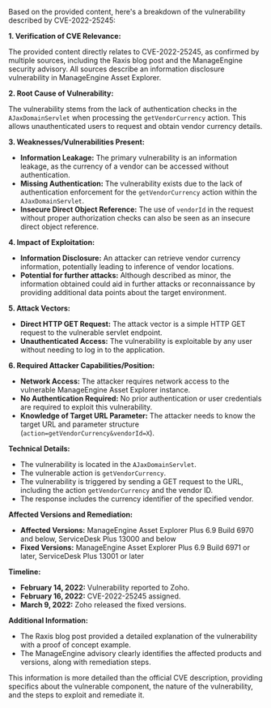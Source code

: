 Based on the provided content, here's a breakdown of the vulnerability described by CVE-2022-25245:

**1. Verification of CVE Relevance:**

The provided content directly relates to CVE-2022-25245, as confirmed by multiple sources, including the Raxis blog post and the ManageEngine security advisory. All sources describe an information disclosure vulnerability in ManageEngine Asset Explorer.

**2. Root Cause of Vulnerability:**

The vulnerability stems from the lack of authentication checks in the `AJaxDomainServlet` when processing the `getVendorCurrency` action. This allows unauthenticated users to request and obtain vendor currency details.

**3. Weaknesses/Vulnerabilities Present:**

*   **Information Leakage:** The primary vulnerability is an information leakage, as the currency of a vendor can be accessed without authentication.
*   **Missing Authentication:** The vulnerability exists due to the lack of authentication enforcement for the `getVendorCurrency` action within the `AJaxDomainServlet`.
*   **Insecure Direct Object Reference:** The use of `vendorId` in the request without proper authorization checks can also be seen as an insecure direct object reference.

**4. Impact of Exploitation:**

*   **Information Disclosure:** An attacker can retrieve vendor currency information, potentially leading to inference of vendor locations.
*  **Potential for further attacks:** Although described as minor, the information obtained could aid in further attacks or reconnaissance by providing additional data points about the target environment.

**5. Attack Vectors:**

*   **Direct HTTP GET Request:** The attack vector is a simple HTTP GET request to the vulnerable servlet endpoint.
*   **Unauthenticated Access:** The vulnerability is exploitable by any user without needing to log in to the application.

**6. Required Attacker Capabilities/Position:**

*   **Network Access:** The attacker requires network access to the vulnerable ManageEngine Asset Explorer instance.
*   **No Authentication Required:** No prior authentication or user credentials are required to exploit this vulnerability.
*  **Knowledge of Target URL Parameter:** The attacker needs to know the target URL and parameter structure (`action=getVendorCurrency&vendorId=X`).

**Technical Details:**

*   The vulnerability is located in the `AJaxDomainServlet`.
*   The vulnerable action is `getVendorCurrency`.
*   The vulnerability is triggered by sending a GET request to the URL, including the action `getVendorCurrency` and the vendor ID.
*   The response includes the currency identifier of the specified vendor.

**Affected Versions and Remediation:**

*   **Affected Versions:** ManageEngine Asset Explorer Plus 6.9 Build 6970 and below, ServiceDesk Plus 13000 and below
*   **Fixed Versions:** ManageEngine Asset Explorer Plus 6.9 Build 6971 or later, ServiceDesk Plus 13001 or later

**Timeline:**

*   **February 14, 2022:** Vulnerability reported to Zoho.
*   **February 16, 2022:** CVE-2022-25245 assigned.
*   **March 9, 2022:** Zoho released the fixed versions.

**Additional Information:**

* The Raxis blog post provided a detailed explanation of the vulnerability with a proof of concept example.
* The ManageEngine advisory clearly identifies the affected products and versions, along with remediation steps.

This information is more detailed than the official CVE description, providing specifics about the vulnerable component, the nature of the vulnerability, and the steps to exploit and remediate it.